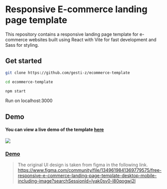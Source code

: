 # Responsive E-commerce landing page template

This repository contains a responsive landing page template for e-commerce websites built using React with Vite for fast development and Sass for styling.

## Get started

```sh
git clone https://github.com/gesti-z/ecommerce-template

cd ecommerce-template

npm start
```

Run on localhost:3000

## Demo

#### You can view a live demo of the template [here](https://github.com/gesti-z/ecommerce-template)


![](/src/assets/images)



### [Demo](https://gesti-z.github.io/ecommerce-template/)

> The original UI design is taken from figma in the following link.
> https://www.figma.com/community/file/1349619841369779575/free-responsive-e-commerce-landing-page-template-desktop-mobile-including-image?searchSessionId=lyak0sv0-l80qogwj2l